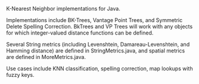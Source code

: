 K-Nearest Neighbor implementations for Java.  

Implementations include BK-Trees, Vantage Point Trees, and Symmetric Delete
Spelling Correction. BkTrees and VP Trees will work with any objects for which
integer-valued distance functions can be defined. 

Several String metrics (including Levenshtein, Damareau-Levenshtein, and Hamming distance) are defined in StringMetrics.java, and spatial metrics are defined in MoreMetrics.java.  

Use cases include KNN classification, spelling correction, map lookups with
fuzzy keys.
